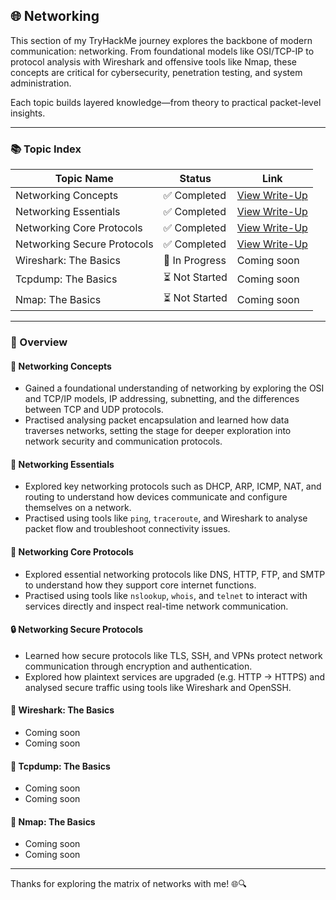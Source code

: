 ## 🌐 Networking 

This section of my TryHackMe journey explores the backbone of modern communication: networking. From foundational models like OSI/TCP-IP to protocol analysis with Wireshark and offensive tools like Nmap, these concepts are critical for cybersecurity, penetration testing, and system administration.  

Each topic builds layered knowledge—from theory to practical packet-level insights.  

---

### 📚 Topic Index  

| Topic Name                  | Status        | Link                                                                 |
|-----------------------------|---------------|----------------------------------------------------------------------|
| Networking Concepts         | ✅ Completed   | [View Write-Up](https://github.com/MQKGitHub/Networking-Concepts/)         |
| Networking Essentials       | ✅ Completed   | [View Write-Up](https://github.com/MQKGitHub/Networking-Essentials)        |
| Networking Core Protocols   | ✅ Completed   | [View Write-Up](https://github.com/MQKGitHub/Networking-Core-Protocols/)   |
| Networking Secure Protocols | ✅ Completed   | [View Write-Up](https://github.com/MQKGitHub/Networking-Secure-Protocols/) |
| Wireshark: The Basics       | 🔄 In Progress | Coming soon                                                                |
| Tcpdump: The Basics         | ⏳ Not Started | Coming soon                                                                |
| Nmap: The Basics            | ⏳ Not Started | Coming soon                                                                |

---

### 🧠 Overview  

#### 📡 Networking Concepts  
- Gained a foundational understanding of networking by exploring the OSI and TCP/IP models, IP addressing, subnetting, and the differences between TCP and UDP protocols.  
- Practised analysing packet encapsulation and learned how data traverses networks, setting the stage for deeper exploration into network security and communication protocols.

#### 🔌 Networking Essentials  
- Explored key networking protocols such as DHCP, ARP, ICMP, NAT, and routing to understand how devices communicate and configure themselves on a network.  
- Practised using tools like `ping`, `traceroute`, and Wireshark to analyse packet flow and troubleshoot connectivity issues.

#### 📨  Networking Core Protocols  
- Explored essential networking protocols like DNS, HTTP, FTP, and SMTP to understand how they support core internet functions.  
- Practised using tools like `nslookup`, `whois`, and `telnet` to interact with services directly and inspect real-time network communication.

#### 🔒 Networking Secure Protocols  
- Learned how secure protocols like TLS, SSH, and VPNs protect network communication through encryption and authentication.  
- Explored how plaintext services are upgraded (e.g. HTTP → HTTPS) and analysed secure traffic using tools like Wireshark and OpenSSH.

#### 🦈 Wireshark: The Basics  
- Coming soon
- Coming soon

#### 🐧 Tcpdump: The Basics  
- Coming soon
- Coming soon

#### 🎯 Nmap: The Basics  
- Coming soon
- Coming soon

---

Thanks for exploring the matrix of networks with me! 🌐🔍  
